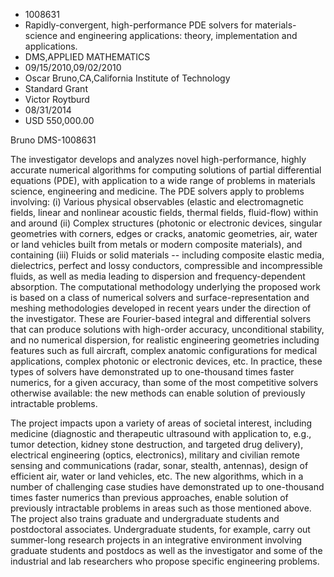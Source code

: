 
* 1008631
* Rapidly-convergent, high-performance PDE solvers for materials-science and engineering applications: theory, implementation and applications.
* DMS,APPLIED MATHEMATICS
* 09/15/2010,09/02/2010
* Oscar Bruno,CA,California Institute of Technology
* Standard Grant
* Victor Roytburd
* 08/31/2014
* USD 550,000.00

Bruno DMS-1008631

The investigator develops and analyzes novel high-performance, highly accurate
numerical algorithms for computing solutions of partial differential equations
(PDE), with application to a wide range of problems in materials science,
engineering and medicine. The PDE solvers apply to problems involving: (i)
Various physical observables (elastic and electromagnetic fields, linear and
nonlinear acoustic fields, thermal fields, fluid-flow) within and around (ii)
Complex structures (photonic or electronic devices, singular geometries with
corners, edges or cracks, anatomic geometries, air, water or land vehicles built
from metals or modern composite materials), and containing (iii) Fluids or solid
materials -- including composite elastic media, dielectrics, perfect and lossy
conductors, compressible and incompressible fluids, as well as media leading to
dispersion and frequency-dependent absorption. The computational methodology
underlying the proposed work is based on a class of numerical solvers and
surface-representation and meshing methodologies developed in recent years under
the direction of the investigator. These are Fourier-based integral and
differential solvers that can produce solutions with high-order accuracy,
unconditional stability, and no numerical dispersion, for realistic engineering
geometries including features such as full aircraft, complex anatomic
configurations for medical applications, complex photonic or electronic devices,
etc. In practice, these types of solvers have demonstrated up to one-thousand
times faster numerics, for a given accuracy, than some of the most competitive
solvers otherwise available: the new methods can enable solution of previously
intractable problems.

The project impacts upon a variety of areas of societal interest, including
medicine (diagnostic and therapeutic ultrasound with application to, e.g., tumor
detection, kidney stone destruction, and targeted drug delivery), electrical
engineering (optics, electronics), military and civilian remote sensing and
communications (radar, sonar, stealth, antennas), design of efficient air, water
or land vehicles, etc. The new algorithms, which in a number of challenging case
studies have demonstrated up to one-thousand times faster numerics than previous
approaches, enable solution of previously intractable problems in areas such as
those mentioned above. The project also trains graduate and undergraduate
students and postdoctoral associates. Undergraduate students, for example, carry
out summer-long research projects in an integrative environment involving
graduate students and postdocs as well as the investigator and some of the
industrial and lab researchers who propose specific engineering problems.
